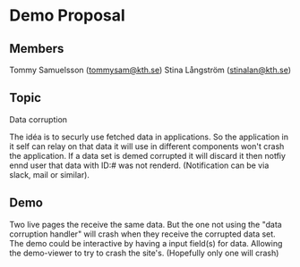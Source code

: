 # Demo Proposal
## Members
Tommy Samuelsson (tommysam@kth.se)
Stina Långström (stinalan@kth.se)

## Topic
Data corruption

The idéa is to securly use fetched data in applications. So the application in it self can relay on that data it will use in different components won't crash the application. If a data set is demed corrupted it will discard it then notfiy ennd user that data with ID:# was not renderd. (Notification can be via slack, mail or similar).


## Demo
Two live pages the receive the same data. But the one not using the "data corruption handler" will crash when they receive the corrupted data set. 
The demo could be interactive by having a input field(s) for data. Allowing the demo-viewer to try to crash the site's. (Hopefully only one will crash)